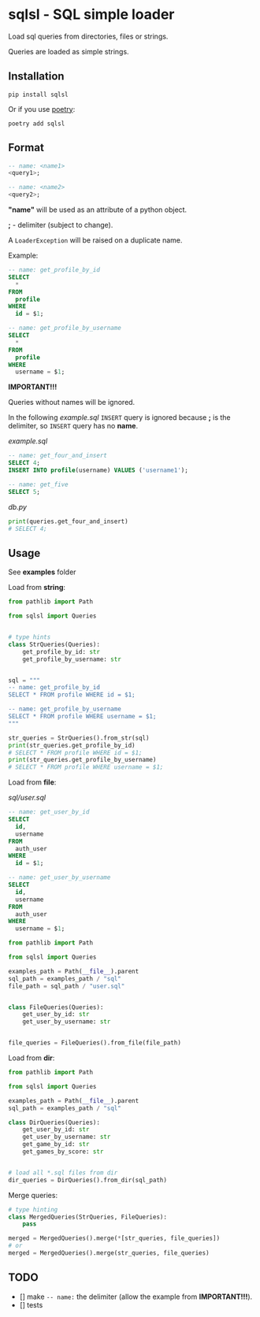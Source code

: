 # sqlsl - SQL simple loader

Load sql queries from directories, files or strings.

Queries are loaded as simple strings.

## Installation
```
pip install sqlsl
```

Or if you use [poetry](https://python-poetry.org/):
```
poetry add sqlsl
```

## Format
```sql
-- name: <name1>
<query1>;

-- name: <name2>
<query2>;
```

**"name"** will be used as an attribute of a python object.

**;** - delimiter (subject to change).

A `LoaderException` will be raised on a duplicate name.

Example:
```sql
-- name: get_profile_by_id
SELECT
  *
FROM
  profile
WHERE
  id = $1;

-- name: get_profile_by_username
SELECT
  *
FROM
  profile
WHERE
  username = $1;
```

**IMPORTANT!!!**

Queries without names will be ignored.

In the following *example.sql* `INSERT` query is ignored
because **;** is the delimiter, so `INSERT` query has no **name**.


*example.sql*
```sql
-- name: get_four_and_insert
SELECT 4;
INSERT INTO profile(username) VALUES ('username1');

-- name: get_five
SELECT 5;
```

*db.py*
```python
print(queries.get_four_and_insert)
# SELECT 4;
```


## Usage

See **examples** folder

Load from **string**:

```python
from pathlib import Path

from sqlsl import Queries


# type hints
class StrQueries(Queries):
    get_profile_by_id: str
    get_profile_by_username: str


sql = """
-- name: get_profile_by_id
SELECT * FROM profile WHERE id = $1;

-- name: get_profile_by_username
SELECT * FROM profile WHERE username = $1;
"""

str_queries = StrQueries().from_str(sql)
print(str_queries.get_profile_by_id)
# SELECT * FROM profile WHERE id = $1;
print(str_queries.get_profile_by_username)
# SELECT * FROM profile WHERE username = $1;

```

Load from **file**:

*sql/user.sql*
```sql
-- name: get_user_by_id
SELECT
  id,
  username
FROM
  auth_user
WHERE
  id = $1;

-- name: get_user_by_username
SELECT
  id,
  username
FROM
  auth_user
WHERE
  username = $1;

```

```python
from pathlib import Path

from sqlsl import Queries

examples_path = Path(__file__).parent
sql_path = examples_path / "sql"
file_path = sql_path / "user.sql"


class FileQueries(Queries):
    get_user_by_id: str
    get_user_by_username: str


file_queries = FileQueries().from_file(file_path)
```

Load from **dir**:


```python
from pathlib import Path

from sqlsl import Queries

examples_path = Path(__file__).parent
sql_path = examples_path / "sql"

class DirQueries(Queries):
    get_user_by_id: str
    get_user_by_username: str
    get_game_by_id: str
    get_games_by_score: str


# load all *.sql files from dir
dir_queries = DirQueries().from_dir(sql_path)
```

Merge queries:

```python
# type hinting
class MergedQueries(StrQueries, FileQueries):
    pass

merged = MergedQueries().merge(*[str_queries, file_queries])
# or
merged = MergedQueries().merge(str_queries, file_queries)
```

## TODO

- [] make `-- name:` the delimiter (allow the example from **IMPORTANT!!!**).
- [] tests
